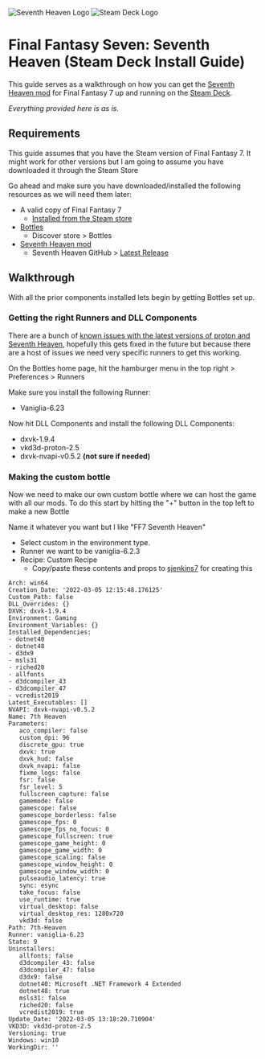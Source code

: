 ﻿![Seventh Heaven Logo](https://i.imgur.com/Dbx8dcd.png)
![Steam Deck Logo](https://upload.wikimedia.org/wikipedia/commons/thumb/2/2c/Steam_Deck_logo_%28pink_orb%29.svg/1200px-Steam_Deck_logo_%28pink_orb%29.svg.png)
 
 # Final Fantasy Seven: Seventh Heaven (Steam Deck Install Guide)
 This guide serves as a walkthrough on how you can get the [Seventh Heaven mod](https://7thheaven.rocks/) for Final Fantasy 7 up and running on the [Steam Deck](https://store.steampowered.com/steamdeck). 
 
 *Everything provided here is as is.*
 ## Requirements
 This guide assumes that you have the Steam version of Final Fantasy 7. It might work for other versions but I am going to assume you have downloaded it through the Steam Store
 
Go ahead and make sure you have downloaded/installed the following resources as we will need them later:
 - A valid copy of Final Fantasy 7
	 - [Installed from the Steam store](https://store.steampowered.com/app/39140/FINAL_FANTASY_VII/)
 - [Bottles](https://usebottles.com/)
	 - Discover store > Bottles
 - [Seventh Heaven mod](https://github.com/tsunamods-codes/7th-Heaven)
	 - Seventh Heaven GitHub > [Latest Release](https://github.com/tsunamods-codes/7th-Heaven/releases/latest)
## Walkthrough
With all the prior components installed lets begin by getting Bottles set up.
### Getting the right Runners and DLL Components
There are a bunch of [known issues with the latest versions of proton and Seventh Heaven](https://github.com/tsunamods-codes/7th-Heaven/issues/19), hopefully this gets fixed in the future but because there are a host of issues we need very specific runners to get this working.

On the Bottles home page, hit the hamburger menu in the top right > Preferences > Runners

Make sure you install the following Runner:

 - Vaniglia-6.23

Now hit DLL Components and install the following DLL Components:
- dxvk-1.9.4
- vkd3d-proton-2.5
- dxvk-nvapi-v0.5.2 **(not sure if needed)**

### Making the custom bottle
Now we need to make our own custom bottle where we can host the game with all our mods.
To do this start by hitting the "+" button in the top left to make a new Bottle

Name it whatever you want but I like "FF7 Seventh Heaven"

 - Select custom in the environment type.
 - Runner we want to be vaniglia-6.2.3
 - Recipe: Custom Recipe
	 - Copy/paste these contents and props to [sjenkins7](https://github.com/sjenkins7) for creating this
 ````
Arch: win64
Creation_Date: '2022-03-05 12:15:48.176125'
Custom_Path: false
DLL_Overrides: {}
DXVK: dxvk-1.9.4
Environment: Gaming
Environment_Variables: {}
Installed_Dependencies:
- dotnet40
- dotnet48
- d3dx9
- msls31
- riched20
- allfonts
- d3dcompiler_43
- d3dcompiler_47
- vcredist2019
Latest_Executables: []
NVAPI: dxvk-nvapi-v0.5.2
Name: 7th Heaven
Parameters:
    aco_compiler: false
    custom_dpi: 96
    discrete_gpu: true
    dxvk: true
    dxvk_hud: false
    dxvk_nvapi: false
    fixme_logs: false
    fsr: false
    fsr_level: 5
    fullscreen_capture: false
    gamemode: false
    gamescope: false
    gamescope_borderless: false
    gamescope_fps: 0
    gamescope_fps_no_focus: 0
    gamescope_fullscreen: true
    gamescope_game_height: 0
    gamescope_game_width: 0
    gamescope_scaling: false
    gamescope_window_height: 0
    gamescope_window_width: 0
    pulseaudio_latency: true
    sync: esync
    take_focus: false
    use_runtime: true
    virtual_desktop: false
    virtual_desktop_res: 1280x720
    vkd3d: false
Path: 7th-Heaven
Runner: vaniglia-6.23
State: 9
Uninstallers:
    allfonts: false
    d3dcompiler_43: false
    d3dcompiler_47: false
    d3dx9: false
    dotnet40: Microsoft .NET Framework 4 Extended
    dotnet48: true
    msls31: false
    riched20: false
    vcredist2019: true
Update_Date: '2022-03-05 13:18:20.710904'
VKD3D: vkd3d-proton-2.5
Versioning: true
Windows: win10
WorkingDir: ''
````

